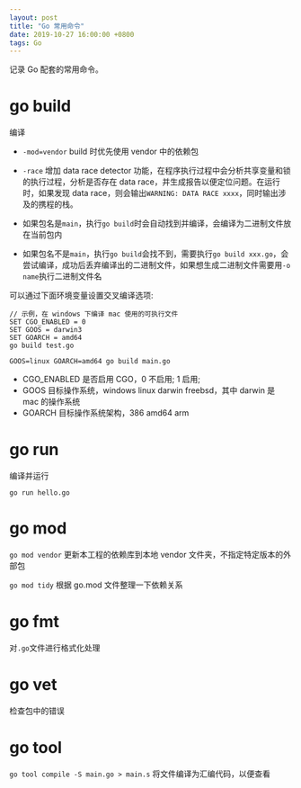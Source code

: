 ```yaml
---
layout: post
title: "Go 常用命令"
date: 2019-10-27 16:00:00 +0800
tags: Go
---
```


记录 Go 配套的常用命令。

# go build

编译

- `-mod=vendor` build 时优先使用 vendor 中的依赖包

- `-race`
  增加 data race detector 功能，在程序执行过程中会分析共享变量和锁的执行过程，分析是否存在 data race，并生成报告以便定位问题。在运行时，如果发现 data race，则会输出`WARNING: DATA RACE xxxx`，同时输出涉及的携程的栈。

- 如果包名是`main`，执行`go build`时会自动找到并编译，会编译为二进制文件放在当前包内
- 如果包名不是`main`，执行`go build`会找不到，需要执行`go build xxx.go`，会尝试编译，成功后丢弃编译出的二进制文件，如果想生成二进制文件需要用`-o name`执行二进制文件名

可以通过下面环境变量设置交叉编译选项:

```
// 示例，在 windows 下编译 mac 使用的可执行文件
SET CGO_ENABLED = 0
SET GOOS = darwin3
SET GOARCH = amd64
go build test.go
```

`GOOS=linux GOARCH=amd64 go build main.go`

- CGO_ENABLED 是否启用 CGO，0 不启用; 1 启用;
- GOOS 目标操作系统，windows linux darwin freebsd，其中 darwin 是 mac 的操作系统
- GOARCH 目标操作系统架构，386 amd64 arm

# go run

编译并运行

`go run hello.go`

# go mod

`go mod vendor`
更新本工程的依赖库到本地 vendor 文件夹，不指定特定版本的外部包

`go mod tidy`
根据 go.mod 文件整理一下依赖关系

# go fmt

对`.go`文件进行格式化处理

# go vet

检查包中的错误

# go tool

`go tool compile -S main.go > main.s`
将文件编译为汇编代码，以便查看
